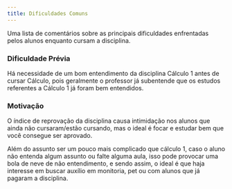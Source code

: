 ```yaml
---
title: Dificuldades Comuns
---
```


Uma lista de comentários sobre as principais dificuldades enfrentadas pelos alunos enquanto cursam a disciplina.

### Dificuldade Prévia
Há necessidade de um bom entendimento da disciplina Cálculo 1 antes de cursar Cálculo, pois geralmente o professor já subentende que os estudos referentes a Cálculo 1 já foram bem entendidos.

### Motivação
O índice de reprovação da disciplina causa intimidação nos alunos que ainda não cursaram/estão cursando, mas o ideal é focar e estudar bem que você consegue ser aprovado.

Além do assunto ser um pouco mais complicado que cálculo 1, caso o aluno não entenda algum assunto ou falte alguma aula, isso pode provocar uma bola de neve de não entendimento, e sendo assim, o ideal é que haja interesse em buscar auxílio em monitoria, pet ou com alunos que já pagaram a disciplina.
